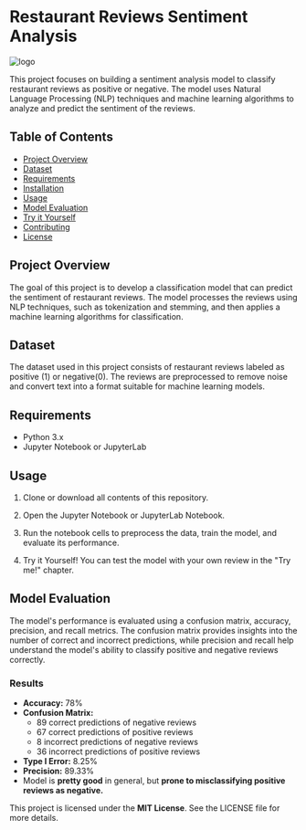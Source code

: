 # Restaurant Reviews Sentiment Analysis

![logo](https://github.com/Michal-Budzynski/Restaurant_reviews_classifier/assets/141020371/a6cf04ab-d320-4a24-b06c-fd3fcc9dcecb)

This project focuses on building a sentiment analysis model to classify restaurant reviews as positive or negative. The model uses Natural Language Processing (NLP) techniques and machine learning algorithms to analyze and predict the sentiment of the reviews.


## Table of Contents
- [Project Overview](#project-overview)
- [Dataset](#dataset)
- [Requirements](#requirements)
- [Installation](#installation)
- [Usage](#usage)
- [Model Evaluation](#model-evaluation)
- [Try it Yourself](#try-it-yourself)
- [Contributing](#contributing)
- [License](#license)

## Project Overview
The goal of this project is to develop a classification model that can predict the sentiment of restaurant reviews. The model processes the reviews using NLP techniques, such as tokenization and stemming, and then applies a machine learning algorithms for classification.

## Dataset
The dataset used in this project consists of restaurant reviews labeled as positive (1) or negative(0). The reviews are preprocessed to remove noise and convert text into a format suitable for machine learning models.

## Requirements
- Python 3.x
- Jupyter Notebook or JupyterLab

## Usage
1. Clone or download all contents of this repository.
   
2. Open the Jupyter Notebook or JupyterLab Notebook.

3. Run the notebook cells to preprocess the data, train the model, and evaluate its performance.

4. Try it Yourself! You can test the model with your own review in the "Try me!" chapter.
   
## Model Evaluation
The model's performance is evaluated using a confusion matrix, accuracy, precision, and recall metrics. The confusion matrix provides insights into the number of correct and incorrect predictions, while precision and recall help understand the model's ability to classify positive and negative reviews correctly.

### Results
- **Accuracy:** 78%
- **Confusion Matrix:**
  - 89 correct predictions of negative reviews
  - 67 correct predictions of positive reviews
  - 8 incorrect predictions of negative reviews
  - 36 incorrect predictions of positive reviews
- **Type I Error:** 8.25%
- **Precision:** 89.33%
- Model is **pretty good** in general, but **prone to misclassifying positive reviews as negative.**



This project is licensed under the **MIT License**. See the LICENSE file for more details.
